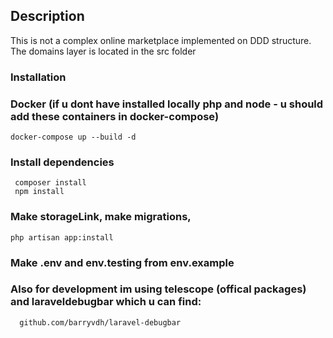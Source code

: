 ## Description

This is not a complex online marketplace implemented on DDD structure. The domains layer is located in the src folder

### Installation

### Docker (if u dont have installed locally php and node - u should add these containers in docker-compose)

```
docker-compose up --build -d
```

### Install dependencies

```
 composer install
 npm install
```

### Make storageLink, make migrations,

```
php artisan app:install
```

### Make .env and env.testing from env.example

### Also for development im using telescope (offical packages) and laraveldebugbar which u can find:

```
  github.com/barryvdh/laravel-debugbar
```
